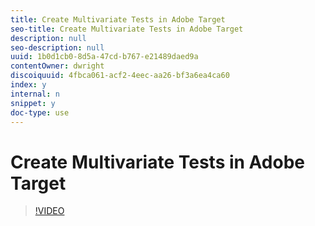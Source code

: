 ```yaml
---
title: Create Multivariate Tests in Adobe Target
seo-title: Create Multivariate Tests in Adobe Target
description: null
seo-description: null
uuid: 1b0d1cb0-8d5a-47cd-b767-e21489daed9a
contentOwner: dwright
discoiquuid: 4fbca061-acf2-4eec-aa26-bf3a6ea4ca60
index: y
internal: n
snippet: y
doc-type: use
---
```


# Create Multivariate Tests in Adobe Target

>[!VIDEO](https://video.tv.adobe.com/v/17395/?quality=12)